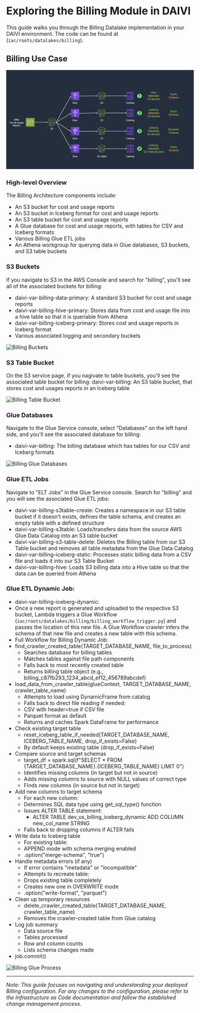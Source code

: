 # Exploring the Billing Module in DAIVI

This guide walks you through the Billing Datalake implementation in your DAIVI environment. The code can be found at (`iac/roots/datalakes/billing`).

## Billing Use Case

![Billing Use Case](../images/main/cost_usecase.png)

### High-level Overview
The Billing Architecture components include:
- An S3 bucket for cost and usage reports
- An S3 bucket in Iceberg format for cost and usage reports
- An S3 table bucket for cost and usage reports
- A Glue database for cost and usage reports, with tables for CSV and Iceberg formats
- Various Billing Glue ETL jobs
- An Athena workgroup for querying data in Glue databases, S3 buckets, and S3 table buckets

### S3 Buckets
If you navigate to S3 in the AWS Console and search for "billing", you'll see all of the associated buckets for billing:
- daivi-var-billing-data-primary: A standard S3 bucket for cost and usage reports
- daivi-var-billing-hive-primary: Stores data from cost and usage file into a hive table so that it is queriable from Athena
- daivi-var-billing-iceberg-primary: Stores cost and usage reports in Iceberg format
- Various associated logging and secondary buckets

![Billing Buckets](../images/demo/datalakes/billing/billing-0.png)

### S3 Table Bucket
On the S3 service page, if you nagivate to table buckets, you'll see the associated table bucket for billing:
daivi-var-billing: An S3 table bucket, that stores cost and usages reports in an Iceberg table

![Billing Table Bucket](../images/demo/datalakes/billing/billing-1.png)

### Glue Databases
Navigate to the Glue Service console, select "Databases" on the left hand side, and you'll see the associated database for billing:
- daivi-var-billing: The billing database which has tables for our CSV and Iceberg formats

![Billing Glue Databases](../images/demo/datalakes/billing/billing-3.png)

### Glue ETL Jobs
Navigate to "ELT Jobs" in the Glue Service console. Search for "billing" and you will see the associated Glue ETL jobs: 
- daivi-var-billing-s3table-create: Creates a namespace in our S3 table bucket if it doesn't exists, defines the table schema, and creates an empty table with a defined structure
- daivi-var-billing-s3table: Loads/transfers data from the source AWS Glue Data Catalog into an S3 table bucket
- daivi-var-billing-s3-table-delete: Deletes the Billing table from our S3 Table bucket and removes all table metadata from the Glue Data Catalog
- daivi-var-billing-iceberg-static: Processes static billing data from a CSV file and loads it into our S3 Table Bucket
- daivi-var-billing-hive: Loads S3 billing data into a Hive table so that the data can be queried from Athena

### Glue ETL Dynamic Job:
- daivi-var-billing-iceberg-dynamic: 
- Once a new report is generated and uploaded to the respective S3 bucket, Lambda triggers a Glue Workflow (`iac/roots/datalakes/billing/billing_workflow_trigger.py`) and passes the location of this new file. A Glue Workflow crawler infers the schema of that new file and creates a new table with this schema.
- Full Workflow for Billing Dynamic Job:
- find_crawler_created_table(TARGET_DATABASE_NAME, file_to_process)
    - Searches database for billing tables
    - Matches tables against file path components
    - Falls back to most recently created table
    - Returns billing table object (e.g., billing_c87fb293_1234_abcd_ef12_456789abcdef)
- load_data_from_crawler_table(glueContext, TARGET_DATABASE_NAME, crawler_table_name)
    - Attempts to load using DynamicFrame from catalog
    - Falls back to direct file reading if needed:
    - CSV with header=true if CSV file
    - Parquet format as default
    - Returns and caches Spark DataFrame for performance
- Check existing target table
    - reset_iceberg_table_if_needed(TARGET_DATABASE_NAME, ICEBERG_TABLE_NAME, drop_if_exists=False)
    - By default keeps existing table (drop_if_exists=False)
- Compare source and target schemas
    - target_df = spark.sql(f"SELECT * FROM {TARGET_DATABASE_NAME}.{ICEBERG_TABLE_NAME} LIMIT 0")
    - Identifies missing columns (in target but not in source)
    - Adds missing columns to source with NULL values of correct type
    - Finds new columns (in source but not in target)
- Add new columns to target schema
    - For each new column:
    - Determines SQL data type using get_sql_type() function
    - Issues ALTER TABLE statement:
        - ALTER TABLE dev_us_billing_iceberg_dynamic ADD COLUMN new_col_name STRING
    - Falls back to dropping columns if ALTER fails
- Write data to Iceberg table
    - For existing table:
    - APPEND mode with schema merging enabled
    - .option("merge-schema", "true")
- Handle metadata errors (if any)
    - If error contains "metadata" or "incompatible"
    - Attempts to recreate table:
    - Drops existing table completely
    - Creates new one in OVERWRITE mode
    - .option("write-format", "parquet")
- Clean up temporary resources
    - delete_crawler_created_table(TARGET_DATABASE_NAME, crawler_table_name)
    - Removes the crawler-created table from Glue catalog
- Log job summary
    - Data source file
    - Tables processed
    - Row and column counts
    - Lists schema changes made
- job.commit()

![Billing Glue Process](../images/demo/datalakes/billing/billing-4.png)

---

*Note: This guide focuses on navigating and understanding your deployed Billing configuration. For any changes to the configuration, please refer to the Infrastructure as Code documentation and follow the established change management process.*


